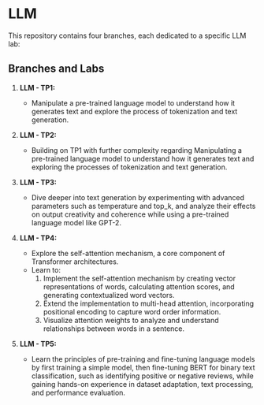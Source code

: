 # LLM

This repository contains four branches, each dedicated to a specific LLM lab:

## Branches and Labs

1. **LLM - TP1:**
    - Manipulate a pre-trained language model to understand how it generates text and explore the process of tokenization and text generation.
   
2. **LLM - TP2:**
    - Building on TP1 with further complexity regarding Manipulating a pre-trained language model to understand how it generates text and exploring the processes of tokenization and text generation.

3. **LLM - TP3:**
    - Dive deeper into text generation by experimenting with advanced parameters such as temperature and top_k, and analyze their effects on output creativity and coherence while using a pre-trained language model like GPT-2.

4. **LLM - TP4:**
    - Explore the self-attention mechanism, a core component of Transformer architectures. 
    - Learn to:
        1. Implement the self-attention mechanism by creating vector representations of words, calculating attention scores, and generating contextualized word vectors.
        2. Extend the implementation to multi-head attention, incorporating positional encoding to capture word order information.
        3. Visualize attention weights to analyze and understand relationships between words in a sentence.

5. **LLM - TP5:**
    - Learn the principles of pre-training and fine-tuning language models by first training a simple model, then fine-tuning BERT for binary text classification, such as identifying positive or negative reviews, while gaining hands-on experience in dataset adaptation, text processing, and performance evaluation.


